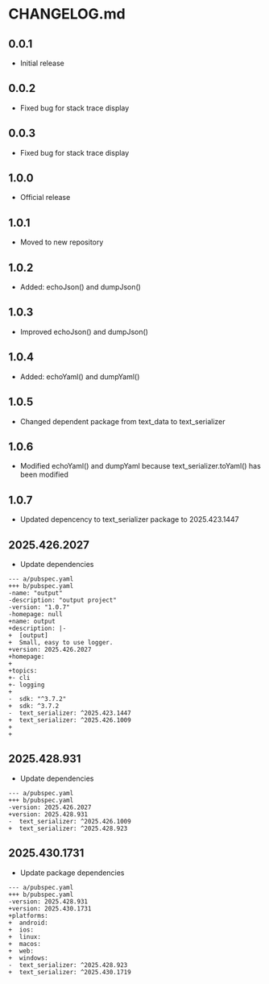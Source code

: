 # CHANGELOG.md

## 0.0.1

- Initial release

## 0.0.2

- Fixed bug for stack trace display


## 0.0.3

- Fixed bug for stack trace display

## 1.0.0

- Official release

## 1.0.1

- Moved to new repository

## 1.0.2

- Added: echoJson() and dumpJson()

## 1.0.3

- Improved echoJson() and dumpJson()

## 1.0.4

- Added: echoYaml() and dumpYaml()

## 1.0.5

- Changed dependent package from text_data to text_serializer

## 1.0.6

- Modified echoYaml() and dumpYaml because text_serializer.toYaml() has been modified

## 1.0.7

- Updated depencency to text_serializer package to 2025.423.1447

## 2025.426.2027

- Update dependencies

```
--- a/pubspec.yaml
+++ b/pubspec.yaml
-name: "output"
-description: "output project"
-version: "1.0.7"
-homepage: null
+name: output
+description: |-
+  [output]
+  Small, easy to use logger.
+version: 2025.426.2027
+homepage:
+
+topics:
+- cli
+- logging
+
-  sdk: "^3.7.2"
+  sdk: ^3.7.2
-  text_serializer: ^2025.423.1447
+  text_serializer: ^2025.426.1009
+
+
```

## 2025.428.931

- Update dependencies

```
--- a/pubspec.yaml
+++ b/pubspec.yaml
-version: 2025.426.2027
+version: 2025.428.931
-  text_serializer: ^2025.426.1009
+  text_serializer: ^2025.428.923
```

## 2025.430.1731

- Update package dependencies

```
--- a/pubspec.yaml
+++ b/pubspec.yaml
-version: 2025.428.931
+version: 2025.430.1731
+platforms:
+  android: 
+  ios: 
+  linux: 
+  macos: 
+  web: 
+  windows: 
-  text_serializer: ^2025.428.923
+  text_serializer: ^2025.430.1719
```
